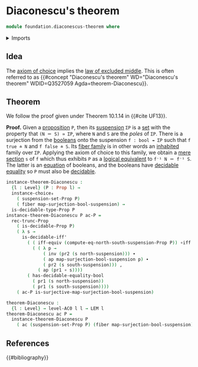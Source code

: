 # Diaconescu's theorem

```agda
module foundation.diaconescus-theorem where
```

<details><summary>Imports</summary>

```agda
open import foundation.action-on-identifications-functions
open import foundation.axiom-of-choice
open import foundation.booleans
open import foundation.decidable-propositions
open import foundation.decidable-types
open import foundation.dependent-pair-types
open import foundation.law-of-excluded-middle
open import foundation.logical-equivalences
open import foundation.propositional-truncations
open import foundation.propositions
open import foundation.universe-levels

open import foundation-core.fibers-of-maps
open import foundation-core.function-types
open import foundation-core.identity-types

open import synthetic-homotopy-theory.suspensions-of-propositions
open import synthetic-homotopy-theory.suspensions-of-types
```

</details>

## Idea

The [axiom of choice](foundation.axiom-of-choice.md) implies the
[law of excluded middle](foundation.law-of-excluded-middle.md). This is often
referred to as
{{#concept "Diaconescu's theorem" WD="Diaconescu's theorem" WDID=Q3527059 Agda=theorem-Diaconescu}}.

## Theorem

We follow the proof given under Theorem 10.1.14 in {{#cite UF13}}.

**Proof.** Given a [proposition](foundation-core.propositions.md) `P`, then its
[suspension](synthetic-homotopy-theory.suspensions-of-propositions.md) `ΣP` is a
[set](foundation-core.sets.md) with the property that `(N ＝ S) ≃ ΣP`, where `N`
and `S` are the _poles_ of `ΣP`. There is a surjection from the
[booleans](foundation.booleans.md) onto the suspension `f : bool ↠ ΣP` such that
`f true ≐ N` and `f false ≐ S`. Its
[fiber family](foundation-core.fibers-of-maps.md) is in other words an
[inhabited](foundation.inhabited-types.md) family over `ΣP`. Applying the axiom
of choice to this family, we obtain a
[mere](foundation.propositional-truncations.md)
[section](foundation-core.sections.md) `s` of `f` which thus exhibits `P` as a
[logical equivalent](foundation.logical-equivalences.md) to `f⁻¹ N ＝ f⁻¹ S`.
The latter is an [equation](foundation-core.identity-types.md) of booleans, and
the booleans have [decidable equality](foundation.decidable-equality.md) so `P`
must also be [decidable](foundation.decidable-propositions.md).

```agda
instance-theorem-Diaconescu :
  {l : Level} (P : Prop l) →
  instance-choice₀
    ( suspension-set-Prop P)
    ( fiber map-surjection-bool-suspension) →
  is-decidable-type-Prop P
instance-theorem-Diaconescu P ac-P =
  rec-trunc-Prop
    ( is-decidable-Prop P)
    ( λ s →
      is-decidable-iff'
        ( ( iff-equiv (compute-eq-north-south-suspension-Prop P)) ∘iff
          ( ( λ p →
              ( inv (pr2 (s north-suspension))) ∙
              ( ap map-surjection-bool-suspension p) ∙
              ( pr2 (s south-suspension))) ,
            ( ap (pr1 ∘ s))))
        ( has-decidable-equality-bool
          ( pr1 (s north-suspension))
          ( pr1 (s south-suspension))))
    ( ac-P is-surjective-map-surjection-bool-suspension)

theorem-Diaconescu :
  {l : Level} → level-AC0 l l → LEM l
theorem-Diaconescu ac P =
  instance-theorem-Diaconescu P
    ( ac (suspension-set-Prop P) (fiber map-surjection-bool-suspension))
```

## References

{{#bibliography}}
